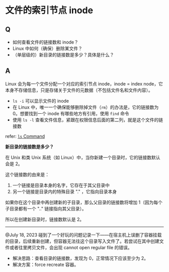 # 文件的索引节点 inode

## Q

- 如何查看文件的链接数和 inode？
- Linux 中如何（确保）删除某文件？
- （单层级的）新目录的链接数是多少？具体是什么？

## A

Linux 会为每一个文件分配一个对应的索引节点 inode，inode = index node，它本身不存储信息，只是存储关于文件的元数据（不包括文件名和文件内容）。

- `ls -i` 可以显示文件的 inode
- 在 Linux 中，唯一一个确保能够删除掉文件（`rm`）的办法是，它的链接数为 0。想要找到一个 inode 有哪些地方有引用，使用 `find` 命令
- 使用 `ls -l` 查看文件信息，紧跟在权限信息后面的第二列，就是这个文件的链接数

refer: [`ls` Command](https://www.notion.so/ls-Command-df1c5d6129aa4afaa7e06dd10c2133a5?pvs=21) 

**新目录的链接数是多少？**

在 Unix 和类 Unix 系统（如 Linux）中，当你新建一个目录时，它的链接数默认会是 2。

这个链接数的由来是：

1. 一个链接是目录本身的名字，它存在于其父目录中
2. 另一个链接是目录内的特殊目录 "." ，它指向目录本身

如果你在这个目录中再创建新的子目录，那么父目录的链接数将增加 1（因为每个子目录都有一个 ".." 链接指向其父目录）。

所以在创建新目录时，链接数默认是 2。

---

@July 18, 2023 碰到了一个好玩的问题记录一下——在宿主机上误删了容器挂载的目录，后续重新创建，但容器无法往这个目录写入文件了。若尝试在其中创建文件或者往里拷贝文件，会出现 cannot open regular file 的错误。

- 解决思路：查看目录的链接数，发现为 0，正常情况下应该至少为 2。
- 解决方案：force recreate 容器。
